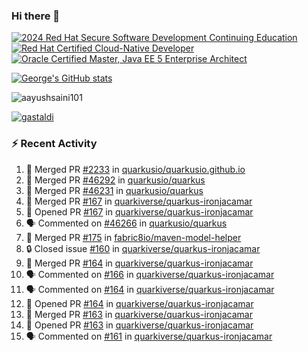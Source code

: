 ### Hi there 👋

<!--START_SECTION:badges-->
[![2024 Red Hat Secure Software Development Continuing Education](https://images.credly.com/size/110x110/images/36a76b78-c5bf-45cf-ac2c-48c3825260c7/blob)](http://www.credly.com/badges/c86e9a17-d2c3-4554-b890-7d0521710eb6 "2024 Red Hat Secure Software Development Continuing Education")
[![Red Hat Certified Cloud-Native Developer](https://images.credly.com/size/110x110/images/12ef4e4e-3d8d-4caf-9ab1-858c5bcb9619/image.png)](http://www.credly.com/badges/b6402e31-0894-48e6-b488-e2e551dcc809 "Red Hat Certified Cloud-Native Developer")
[![Oracle Certified Master, Java EE 5 Enterprise Architect](https://images.credly.com/size/110x110/images/1fa3549c-674c-4779-b3d6-d7d64eac2c23/Oracle-Certification-badge_OC-Master.png)](http://www.credly.com/badges/2565574e-b81d-410e-ab7d-24666ddcbe00 "Oracle Certified Master, Java EE 5 Enterprise Architect")
<!--END_SECTION:badges-->

[![George's GitHub stats](https://github-readme-stats.vercel.app/api?username=gastaldi&show=reviews,prs_merged&hide=contribs,prs&theme=transparent&show_icons=true)](https://github.com/anuraghazra/github-readme-stats)

<p align="left"> <img src="https://komarev.com/ghpvc/?username=gastaldi&label=Profile%20views&color=0e75b6&style=for-the-badge" alt="aayushsaini101" /> </p>

<p align="left"> <a href="https://github.com/ryo-ma/github-profile-trophy"><img src="https://github-profile-trophy.vercel.app/?username=gastaldi" alt="gastaldi" /></a> </p>

### :zap: Recent Activity

<!--START_SECTION:activity-->
1. 🎉 Merged PR [#2233](https://github.com/quarkusio/quarkusio.github.io/pull/2233) in [quarkusio/quarkusio.github.io](https://github.com/quarkusio/quarkusio.github.io)
2. 🎉 Merged PR [#46292](https://github.com/quarkusio/quarkus/pull/46292) in [quarkusio/quarkus](https://github.com/quarkusio/quarkus)
3. 🎉 Merged PR [#46231](https://github.com/quarkusio/quarkus/pull/46231) in [quarkusio/quarkus](https://github.com/quarkusio/quarkus)
4. 🎉 Merged PR [#167](https://github.com/quarkiverse/quarkus-ironjacamar/pull/167) in [quarkiverse/quarkus-ironjacamar](https://github.com/quarkiverse/quarkus-ironjacamar)
5. 💪 Opened PR [#167](https://github.com/quarkiverse/quarkus-ironjacamar/pull/167) in [quarkiverse/quarkus-ironjacamar](https://github.com/quarkiverse/quarkus-ironjacamar)
6. 🗣 Commented on [#46266](https://github.com/quarkusio/quarkus/pull/46266#issuecomment-2659390236) in [quarkusio/quarkus](https://github.com/quarkusio/quarkus)
7. 🎉 Merged PR [#175](https://github.com/fabric8io/maven-model-helper/pull/175) in [fabric8io/maven-model-helper](https://github.com/fabric8io/maven-model-helper)
8. 🔒 Closed issue [#160](https://github.com/quarkiverse/quarkus-ironjacamar/issues/160) in [quarkiverse/quarkus-ironjacamar](https://github.com/quarkiverse/quarkus-ironjacamar)
9. 🎉 Merged PR [#164](https://github.com/quarkiverse/quarkus-ironjacamar/pull/164) in [quarkiverse/quarkus-ironjacamar](https://github.com/quarkiverse/quarkus-ironjacamar)
10. 🗣 Commented on [#166](https://github.com/quarkiverse/quarkus-ironjacamar/pull/166#issuecomment-2659262554) in [quarkiverse/quarkus-ironjacamar](https://github.com/quarkiverse/quarkus-ironjacamar)
11. 🗣 Commented on [#164](https://github.com/quarkiverse/quarkus-ironjacamar/pull/164#issuecomment-2656795132) in [quarkiverse/quarkus-ironjacamar](https://github.com/quarkiverse/quarkus-ironjacamar)
12. 💪 Opened PR [#164](https://github.com/quarkiverse/quarkus-ironjacamar/pull/164) in [quarkiverse/quarkus-ironjacamar](https://github.com/quarkiverse/quarkus-ironjacamar)
13. 🎉 Merged PR [#163](https://github.com/quarkiverse/quarkus-ironjacamar/pull/163) in [quarkiverse/quarkus-ironjacamar](https://github.com/quarkiverse/quarkus-ironjacamar)
14. 💪 Opened PR [#163](https://github.com/quarkiverse/quarkus-ironjacamar/pull/163) in [quarkiverse/quarkus-ironjacamar](https://github.com/quarkiverse/quarkus-ironjacamar)
15. 🗣 Commented on [#161](https://github.com/quarkiverse/quarkus-ironjacamar/pull/161#issuecomment-2656565150) in [quarkiverse/quarkus-ironjacamar](https://github.com/quarkiverse/quarkus-ironjacamar)
<!--END_SECTION:activity-->
